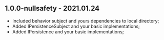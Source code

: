 ## 1.0.0-nullsafety - 2021.01.24

 - Included behavior subject and yours dependencies to local directory;
 - Added IPersistenceSubject and your basic implementations;
 - Added IPersistence and your basic implementations;
